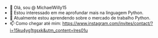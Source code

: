 - 👋 Olá, sou @ MichaelWilly15
- 👀 Estou interessado em me aprofundar mais na linguagem Python.
- 🌱 Atualmente estou aprendendo sobre o mercado de trabalho Python.
- 📫 Como chegar até mim: https://www.instagram.com/invites/contact/?i=15ku4yg1tgsxk&utm_content=lres01u
